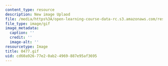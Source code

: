 ```yaml
---
content_type: resource
description: New image Uplaod
file: /media/https%3A/open-learning-course-data-rc.s3.amazonaws.com/res-21g-01-kana-spring-2010/cd60a92677e20ab24969887e95af3695_0477.gif
file_type: image/gif
image_metadata:
  caption: ''
  credit: ''
  image-alt: ''
resourcetype: Image
title: 0477.gif
uid: cd60a926-77e2-0ab2-4969-887e95af3695
---
```

